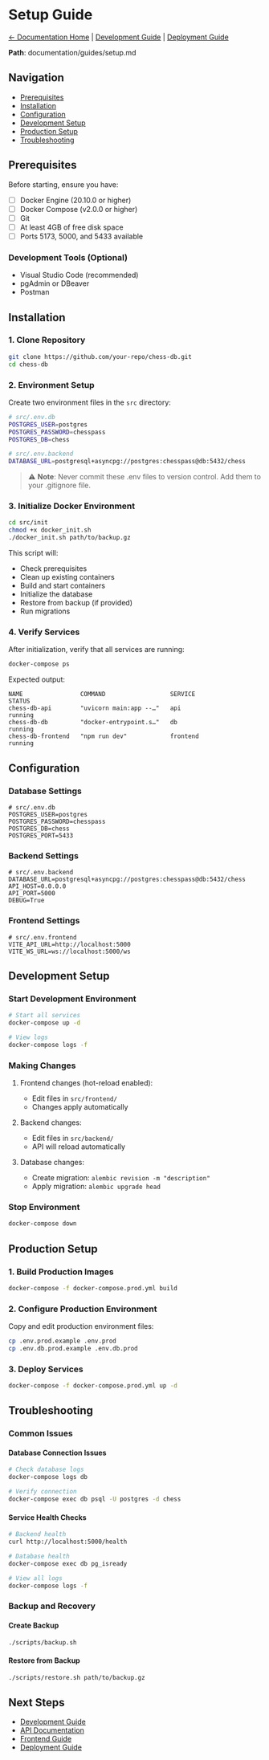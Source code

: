 # Setup Guide

[← Documentation Home](../index.md) | [Development Guide](development.md) | [Deployment Guide](deployment.md)

**Path**: documentation/guides/setup.md

## Navigation
- [Prerequisites](#prerequisites)
- [Installation](#installation)
- [Configuration](#configuration)
- [Development Setup](#development-setup)
- [Production Setup](#production-setup)
- [Troubleshooting](#troubleshooting)

## Prerequisites

Before starting, ensure you have:

- [ ] Docker Engine (20.10.0 or higher)
- [ ] Docker Compose (v2.0.0 or higher)
- [ ] Git
- [ ] At least 4GB of free disk space
- [ ] Ports 5173, 5000, and 5433 available

### Development Tools (Optional)
- Visual Studio Code (recommended)
- pgAdmin or DBeaver
- Postman

## Installation

### 1. Clone Repository
```bash
git clone https://github.com/your-repo/chess-db.git
cd chess-db
```

### 2. Environment Setup
Create two environment files in the `src` directory:

```bash
# src/.env.db
POSTGRES_USER=postgres
POSTGRES_PASSWORD=chesspass
POSTGRES_DB=chess
```

```bash
# src/.env.backend
DATABASE_URL=postgresql+asyncpg://postgres:chesspass@db:5432/chess
```

> ⚠️ **Note**: Never commit these .env files to version control. Add them to your .gitignore file.

### 3. Initialize Docker Environment
```bash
cd src/init
chmod +x docker_init.sh
./docker_init.sh path/to/backup.gz
```

This script will:
- Check prerequisites
- Clean up existing containers
- Build and start containers
- Initialize the database
- Restore from backup (if provided)
- Run migrations

### 4. Verify Services
After initialization, verify that all services are running:

```bash
docker-compose ps
```

Expected output:
```
NAME                COMMAND                  SERVICE             STATUS
chess-db-api        "uvicorn main:app --…"   api                running
chess-db-db         "docker-entrypoint.s…"   db                 running
chess-db-frontend   "npm run dev"            frontend           running
```

## Configuration

### Database Settings
```env
# src/.env.db
POSTGRES_USER=postgres
POSTGRES_PASSWORD=chesspass
POSTGRES_DB=chess
POSTGRES_PORT=5433
```

### Backend Settings
```env
# src/.env.backend
DATABASE_URL=postgresql+asyncpg://postgres:chesspass@db:5432/chess
API_HOST=0.0.0.0
API_PORT=5000
DEBUG=True
```

### Frontend Settings
```env
# src/.env.frontend
VITE_API_URL=http://localhost:5000
VITE_WS_URL=ws://localhost:5000/ws
```

## Development Setup

### Start Development Environment
```bash
# Start all services
docker-compose up -d

# View logs
docker-compose logs -f
```

### Making Changes
1. Frontend changes (hot-reload enabled):
   - Edit files in `src/frontend/`
   - Changes apply automatically

2. Backend changes:
   - Edit files in `src/backend/`
   - API will reload automatically

3. Database changes:
   - Create migration: `alembic revision -m "description"`
   - Apply migration: `alembic upgrade head`

### Stop Environment
```bash
docker-compose down
```

## Production Setup

### 1. Build Production Images
```bash
docker-compose -f docker-compose.prod.yml build
```

### 2. Configure Production Environment
Copy and edit production environment files:
```bash
cp .env.prod.example .env.prod
cp .env.db.prod.example .env.db.prod
```

### 3. Deploy Services
```bash
docker-compose -f docker-compose.prod.yml up -d
```

## Troubleshooting

### Common Issues

#### Database Connection Issues
```bash
# Check database logs
docker-compose logs db

# Verify connection
docker-compose exec db psql -U postgres -d chess
```

#### Service Health Checks
```bash
# Backend health
curl http://localhost:5000/health

# Database health
docker-compose exec db pg_isready

# View all logs
docker-compose logs -f
```

### Backup and Recovery

#### Create Backup
```bash
./scripts/backup.sh
```

#### Restore from Backup
```bash
./scripts/restore.sh path/to/backup.gz
```

## Next Steps
- [Development Guide](development.md)
- [API Documentation](../design/backend/api.md)
- [Frontend Guide](../design/frontend/components.md)
- [Deployment Guide](deployment.md)
